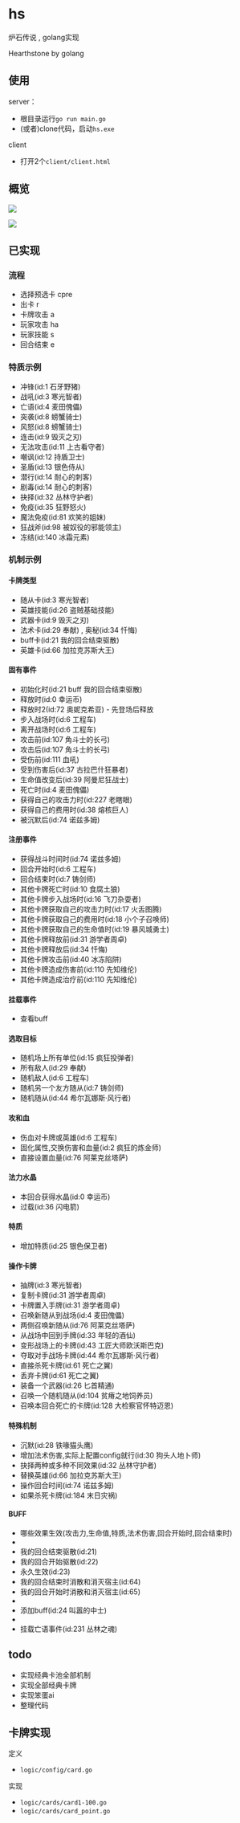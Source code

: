 # hs
炉石传说 , golang实现

Hearthstone by golang

## 使用

server：
- 根目录运行`go run main.go`
- (或者)clone代码，启动`hs.exe`

client
- 打开2个`client/client.html`

## 概览

![](./example/overview/1.png)

![](./example/overview/2.png)

## 已实现

### 流程

- 选择预选卡 cpre
- 出卡 r
- 卡牌攻击 a
- 玩家攻击 ha
- 玩家技能 s
- 回合结束 e

### 特质示例

- 冲锋(id:1 石牙野猪)
- 战吼(id:3 寒光智者)
- 亡语(id:4 麦田傀儡)
- 突袭(id:8 螃蟹骑士)
- 风怒(id:8 螃蟹骑士)
- 连击(id:9 毁灭之刃)
- 无法攻击(id:11 上古看守者)
- 嘲讽(id:12 持盾卫士)
- 圣盾(id:13 银色侍从)
- 潜行(id:14 耐心的刺客)
- 剧毒(id:14 耐心的刺客)
- 抉择(id:32 丛林守护者)
- 免疫(id:35 狂野怒火)
- 魔法免疫(id:81 欢笑的姐妹)
- 狂战斧(id:98 被奴役的邪能领主)
- 冻结(id:140 冰霜元素)

### 机制示例

#### 卡牌类型
- 随从卡(id:3 寒光智者)
- 英雄技能(id:26 盗贼基础技能)
- 武器卡(id:9 毁灭之刃)
- 法术卡(id:29 奉献) , 奥秘(id:34 忏悔)
- buff卡(id:21 我的回合结束驱散)
- 英雄卡(id:66 加拉克苏斯大王)

#### 固有事件
- 初始化时(id:21 buff 我的回合结束驱散)
- 释放时(id:0 幸运币)
- 释放时2(id:72 奥妮克希亚) - 先登场后释放
- 步入战场时(id:6 工程车)
- 离开战场时(id:6 工程车)
- 攻击前(id:107 角斗士的长弓)
- 攻击后(id:107 角斗士的长弓)
- 受伤前(id:111 血吼)
- 受到伤害后(id:37 古拉巴什狂暴者)
- 生命值改变后(id:39 阿曼尼狂战士)
- 死亡时(id:4 麦田傀儡)
- 获得自己的攻击力时(id:227 老瞎眼)
- 获得自己的费用时(id:38 熔核巨人)
- 被沉默后(id:74 诺兹多姆)

#### 注册事件
- 获得战斗时间时(id:74 诺兹多姆)
- 回合开始时(id:6 工程车)
- 回合结束时(id:7 铸剑师)
- 其他卡牌死亡时(id:10 食腐土狼)
- 其他卡牌步入战场时(id:16 飞刀杂耍者)
- 其他卡牌获取自己的攻击力时(id:17 火舌图腾)
- 其他卡牌获取自己的费用时(id:18 小个子召唤师)
- 其他卡牌获取自己的生命值时(id:19 暴风城勇士)
- 其他卡牌释放前(id:31 游学者周卓)
- 其他卡牌释放后(id:34 忏悔)
- 其他卡牌攻击前(id:40 冰冻陷阱)
- 其他卡牌造成伤害前(id:110 先知维伦)
- 其他卡牌造成治疗前(id:110 先知维伦)

#### 挂载事件
- 查看buff

#### 选取目标
- 随机场上所有单位(id:15 疯狂投弹者)
- 所有敌人(id:29 奉献)
- 随机敌人(id:6 工程车)
- 随机另一个友方随从(id:7 铸剑师)
- 随机随从(id:44 希尔瓦娜斯·风行者)
 
#### 攻和血
- 伤血对卡牌或英雄(id:6 工程车)
- 固化属性,交换伤害和血量(id:2 疯狂的炼金师)
- 直接设置血量(id:76 阿莱克丝塔萨)

#### 法力水晶
- 本回合获得水晶(id:0 幸运币)
- 过载(id:36 闪电箭)

#### 特质
- 增加特质(id:25 银色保卫者)

#### 操作卡牌
- 抽牌(id:3 寒光智者)
- 复制卡牌(id:31 游学者周卓)
- 卡牌置入手牌(id:31 游学者周卓)
- 召唤新随从到战场(id:4 麦田傀儡)
- 两侧召唤新随从(id:76 阿莱克丝塔萨)
- 从战场中回到手牌(id:33 年轻的酒仙)
- 变形战场上的卡牌(id:43 工匠大师欧沃斯巴克)
- 夺取对手战场卡牌(id:44 希尔瓦娜斯·风行者)
- 直接杀死卡牌(id:61 死亡之翼)
- 丢弃卡牌(id:61 死亡之翼)
- 装备一个武器(id:26 匕首精通)
- 召唤一个随机随从(id:104 贫瘠之地饲养员)
- 召唤本回合死亡的卡牌(id:128 大检察官怀特迈恩)

#### 特殊机制
- 沉默(id:28 铁喙猫头鹰)
- 增加法术伤害,实际上配置config就行(id:30 狗头人地卜师)
- 抉择两种或多种不同效果(id:32 丛林守护者)
- 替换英雄(id:66 加拉克苏斯大王)
- 操作回合时间(id:74 诺兹多姆)
- 如果杀死卡牌(id:184 末日灾祸)

#### BUFF
- 哪些效果生效(攻击力,生命值,特质,法术伤害,回合开始时,回合结束时)
- 
- 我的回合结束驱散(id:21)
- 我的回合开始驱散(id:22)
- 永久生效(id:23)
- 我的回合结束时消散和消灭宿主(id:64)
- 我的回合开始时消散和消灭宿主(id:65)
- 
- 添加buff(id:24 叫嚣的中士)
- 
- 挂载亡语事件(id:231 丛林之魂)

## todo
- 实现经典卡池全部机制
- 实现全部经典卡牌
- 实现笨蛋ai
- 整理代码

## 卡牌实现

定义
- `logic/config/card.go`

实现
- `logic/cards/card1-100.go`
- `logic/cards/card_point.go`
